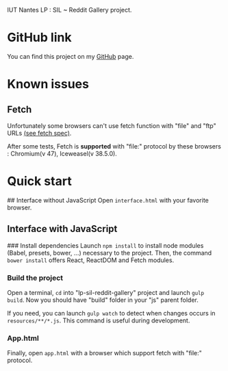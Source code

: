 IUT Nantes LP : SIL ~ Reddit Gallery project.

# GitHub link
You can find this project on my [GitHub](https://github.com/theredfish/lp-sil-reddit-gallery) page.

# Known issues
## Fetch
Unfortunately some browsers can't use fetch function with "file" and "ftp" URLs [(see fetch spec)](https://fetch.spec.whatwg.org/#basic-fetch).

After some tests, Fetch is **supported** with "file:" protocol by these browsers : Chromium(v 47), Iceweasel(v 38.5.0).

# Quick start
## Interface without JavaScript
Open `interface.html` with your favorite browser.

## Interface with JavaScript
### Install dependencies
Launch `npm install` to install node modules (Babel, presets, bower, ...) necessary to the project.
Then, the command `bower install` offers React, ReactDOM and Fetch modules.


### Build the project
Open a terminal, `cd` into "lp-sil-reddit-gallery" project and launch
`gulp build`. Now you should have "build" folder in your "js" parent folder.

If you need, you can launch `gulp watch` to detect when changes occurs in `resources/**/*.js`. This command is useful during development.

### App.html
Finally, open `app.html` with a browser which support fetch with
"file:" protocol.
